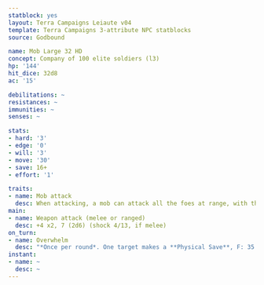 ```yaml
---
statblock: yes
layout: Terra Campaigns Leiaute v04
template: Terra Campaigns 3-attribute NPC statblocks
source: Godbound

name: Mob Large 32 HD
concept: Company of 100 elite soldiers (l3)
hp: '144'
hit_dice: 32d8
ac: '15'

debilitations: ~
resistances: ~
immunities: ~
senses: ~

stats:
- hard: '3'
- edge: '0'
- will: '3'
- move: '30'
- save: 16+
- effort: '1'

traits:
- name: Mob attack
  desc: When attacking, a mob can attack all the foes at range, with the number of attacks specified in the attack description.
main:
- name: Weapon attack (melee or ranged)
  desc: +4 x2, 7 (2d6) (shock 4/13, if melee)
on_turn:
- name: Overwhelm
  desc: "*Once per round*. One target makes a **Physical Save**, F: 35 (10d6) damage."
instant:
- name: ~
  desc: ~
---
```


